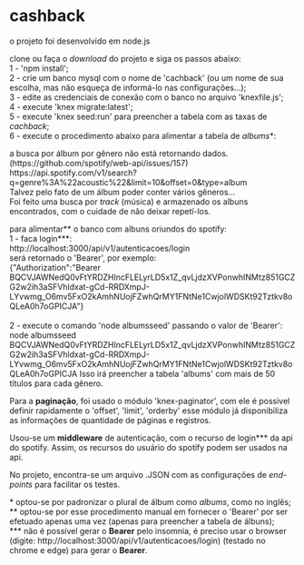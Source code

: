 # cashback
<p>
o projeto foi desenvolvido em node.js
<p>
clone ou faça o <i>download</i> do projeto e siga os passos abaixo:<br>
1 - 'npm install';<br>
2 - crie um banco mysql com o nome de 'cachback' (ou um nome de sua escolha, mas não esqueça de informá-lo nas configurações...);<br>
3 - edite as credenciais de conexão com o banco no arquivo 'knexfile.js';<br>
4 - execute 'knex migrate:latest';<br>
 5 - execute 'knex seed:run' para preencher a tabela com as taxas de <i>cachback</i>;<br>
 6 - execute o procedimento abaixo para alimentar a tabela de <i>albums</i>*:<br>
<p>
a busca por álbum por gênero não está retornando dados. (https://github.com/spotify/web-api/issues/157)<br>
https://api.spotify.com/v1/search?q=genre%3A%22acoustic%22&limit=10&offset=0&type=album<br>
 Talvez pelo fato de um álbum poder conter vários gêneros...
<br>
 Foi feito uma busca por <i>track</i> (música) e armazenado os albuns encontrados, com o cuidade de não deixar repetí-los.<br>
<p>
para alimentar** o banco com albuns oriundos do spotify:<br>
1 - faca login***:<br>
http://localhost:3000/api/v1/autenticacoes/login<br>
será retornado o 'Bearer', por exemplo:<br>
{"Authorization":"Bearer BQCVJAWNedQ0vFtYRDZHlncFLELyrLD5x1Z_qvLjdzXVPonwhINMtz851GCZG2w2ih3aSFVhldxat-gCd-RRDXmpJ-LYvwmg_O6mv5FxO2kAmhNUojFZwhQrMY1FNtNe1CwjolWDSKt92Tztkv8oQLeA0h7oGPICJA"}<br>
<br>
2 - execute o comando 'node albumsseed' passando o valor de 'Bearer':
node albumsseed BQCVJAWNedQ0vFtYRDZHlncFLELyrLD5x1Z_qvLjdzXVPonwhINMtz851GCZG2w2ih3aSFVhldxat-gCd-RRDXmpJ-LYvwmg_O6mv5FxO2kAmhNUojFZwhQrMY1FNtNe1CwjolWDSKt92Tztkv8oQLeA0h7oGPICJA
Isso irá preencher a tabela 'albums' com mais de 50 títulos para cada gênero.<br>
<p>
 Para a <strong>paginação</strong>, foi usado o módulo 'knex-paginator', com ele é possivel definir rapidamente o 'offset', 'limit', 'orderby' esse módulo já disponibiliza as informações de quantidade de páginas e registros.
<p>
  Usou-se um <strong>middleware</strong> de autenticação, com o recurso de login*** da api do spotify. Assim, os recursos do usuário do spotify podem ser usados na api.
<p>  
  No projeto, encontra-se um arquivo .JSON com as configurações de <i>end-points</i> para facilitar os testes.
  <p>
   &#42; optou-se por padronizar o plural de álbum como <i>albums</i>, como no inglês;<br>
** optou-se por esse procedimento manual em fornecer o 'Bearer' por ser efetuado apenas uma vez (apenas para preencher a tabela de álbuns);<br>
*** não é possível gerar o <strong>Bearer</strong> pelo insomnia, é preciso usar o browser (digite: http://localhost:3000/api/v1/autenticacoes/login) (testado no chrome e edge)  para gerar o <strong>Bearer</strong>.
